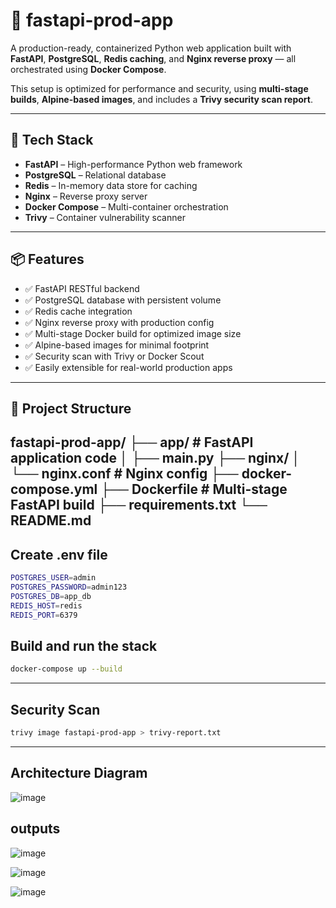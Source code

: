 # 🚀 fastapi-prod-app

A production-ready, containerized Python web application built with **FastAPI**, **PostgreSQL**, **Redis caching**, and **Nginx reverse proxy** — all orchestrated using **Docker Compose**.

This setup is optimized for performance and security, using **multi-stage builds**, **Alpine-based images**, and includes a **Trivy security scan report**.

---

## 🧰 Tech Stack

- **FastAPI** – High-performance Python web framework
- **PostgreSQL** – Relational database
- **Redis** – In-memory data store for caching
- **Nginx** – Reverse proxy server
- **Docker Compose** – Multi-container orchestration
- **Trivy** – Container vulnerability scanner

---

## 📦 Features

- ✅ FastAPI RESTful backend
- ✅ PostgreSQL database with persistent volume
- ✅ Redis cache integration
- ✅ Nginx reverse proxy with production config
- ✅ Multi-stage Docker build for optimized image size
- ✅ Alpine-based images for minimal footprint
- ✅ Security scan with Trivy or Docker Scout
- ✅ Easily extensible for real-world production apps

---

## 📁 Project Structure
fastapi-prod-app/
├── app/ # FastAPI application code
│ ├── main.py
├── nginx/
│ └── nginx.conf # Nginx config
├── docker-compose.yml
├── Dockerfile # Multi-stage FastAPI build
├── requirements.txt
└── README.md
----

## Create .env file

```bash
POSTGRES_USER=admin
POSTGRES_PASSWORD=admin123
POSTGRES_DB=app_db
REDIS_HOST=redis
REDIS_PORT=6379
```

## Build and run the stack

```bash
docker-compose up --build
```
---

## Security Scan

```bash
trivy image fastapi-prod-app > trivy-report.txt
```
---
 ## Architecture Diagram

 ![image](https://github.com/user-attachments/assets/87123f40-5bdd-446a-87aa-59e15ae616a1)

## outputs

![image](https://github.com/user-attachments/assets/0d64cb5c-837d-461c-96a3-f8c2476883b6)


![image](https://github.com/user-attachments/assets/32fd0d91-58d4-4461-b6a8-a8d802abb573)


![image](https://github.com/user-attachments/assets/0dac4c10-e896-45e9-a11e-5b565ceb4769)



